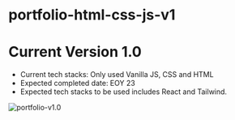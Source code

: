 # portfolio-html-css-js-v1

# Current Version 1.0
- Current tech stacks: Only used Vanilla JS, CSS and HTML
- Expected completed date: EOY 23
- Expected tech stacks to be used includes React and Tailwind.

![portfolio-v1.0](https://imgur.com/W46cUtz)
